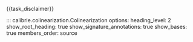 {{task_disclaimer}}

::: calibrie.colinearization.Colinearization
    options:
      heading_level: 2
      show_root_heading: true
      show_signature_annotations: true
      show_bases: true
      members_order: source
